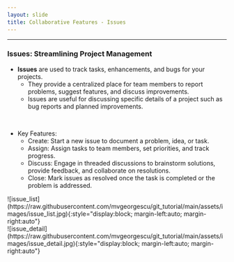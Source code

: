 ```yaml
---
layout: slide
title: Collaborative Features - Issues
---
```


---

<section markdown="1">

### Issues: Streamlining Project Management

- **Issues** are used to track tasks, enhancements, and bugs for your projects.
  - They provide a centralized place for team members to report problems, suggest features, and discuss improvements.
  - Issues are useful for discussing specific details of a project such as bug reports and planned improvements. 

<br>

- Key Features:
  - Create: Start a new issue to document a problem, idea, or task.
  - Assign: Assign tasks to team members, set priorities, and track progress.
  - Discuss: Engage in threaded discussions to brainstorm solutions, provide feedback, and collaborate on resolutions.
  - Close: Mark issues as resolved once the task is completed or the problem is addressed.

</section>

<section markdown="1">
![issue_list](https://raw.githubusercontent.com/mvgeorgescu/git_tutorial/main/assets/images/issue_list.jpg){:style="display:block; margin-left:auto; margin-right:auto"}
</section>
<section markdown="1">
![issue_detail](https://raw.githubusercontent.com/mvgeorgescu/git_tutorial/main/assets/images/issue_detail.jpg){:style="display:block; margin-left:auto; margin-right:auto"}
</section>
